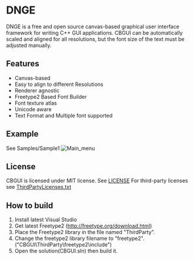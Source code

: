 # DNGE
DNGE is a free and open source canvas-based graphical user interface framework for writing C++ GUI applications. CBGUI can be automatically scaled and aligned for all resolutions, but the font size of the text must be adjusted manually.

## Features
* Canvas-based
* Easy to align to different Resolutions
* Renderer agnostic
* Freetype2 Based Font Builder
* Font texture atlas
* Unicode aware
* Text Format and Multiple font supported

## Example
See Samples/Sample1
![Main_menu](https://user-images.githubusercontent.com/117200113/199342945-a33c2f13-f945-423c-b329-4abc9f21b4ec.jpg)

## License
CBGUI is licensed under MIT license. See [LICENSE](LICENSE)
For third-party licenses see [ThirdPartyLicenses.txt](ThirdParty/ThirdPartyLicenses.txt)

## How to build
1. Install latest Visual Studio
2. Get latest Freetype2 (http://freetype.org/download.html)
3. Place the Freetype2 library in the file named "ThirdParty".
4. Change the freetype2 library filename to "freetype2".	("CBGUI\ThirdParty\freetype2\include")
5. Open the solution(CBGUI.sln) then build it.
